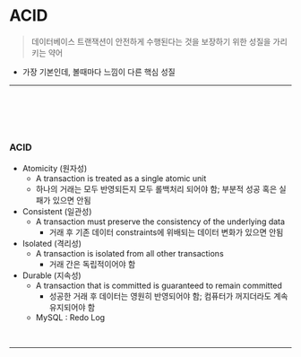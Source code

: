 # ACID
> 데이터베이스 트랜잭션이 안전하게 수행된다는 것을 보장하기 위한 성질을 가리키는 약어
* 가장 기본인데, 볼때마다 느낌이 다른 핵심 성질

<hr>
<br>

## 
#### 

<br>

### ACID
* Atomicity (원자성)
  *  A transaction is treated as a single atomic unit
    *  하나의 거래는 모두 반영되든지 모두 롤백처리 되어야 함; 부분적 성공 혹은 실패가 있으면 안됨
* Consistent (일관성)
  * A transaction must preserve the consistency of the underlying data
    * 거래 후 기존 데이터 constraints에 위배되는 데이터 변화가 있으면 안됨
* Isolated (격리성)
  * A transaction is isolated from all other transactions
    * 거래 간은 독립적이어야 함
* Durable (지속성)
  * A transaction that is committed is guaranteed to remain committed
    * 성공한 거래 후 데이터는 영원히 반영되어야 함; 컴퓨터가 꺼지더라도 계속 유지되어야 함
  * MySQL : Redo Log

<br>
<hr>
<br>
